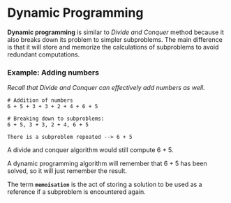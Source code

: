 # Dynamic Programming

**Dynamic programming** is similar to _Divide and Conquer_ method because it also breaks down its problem to simpler subproblems. The main difference is that it will store and memorize the calculations of subproblems to avoid redundant computations.

### Example: Adding numbers

_Recall that Divide and Conquer can effectively add numbers as well._

```
# Addition of numbers
6 + 5 + 3 + 3 + 2 + 4 + 6 + 5

# Breaking down to subproblems:
6 + 5, 3 + 3, 2 + 4, 6 + 5

There is a subproblem repeated --> 6 + 5
```

A divide and conquer algorithm would still compute 6 + 5.

A dynamic programming algorithm will remember that 6 + 5 has been solved, so it will just remember the result.

The term **`memoisation`** is the act of storing a solution to be used as a reference if a subproblem is encountered again.

